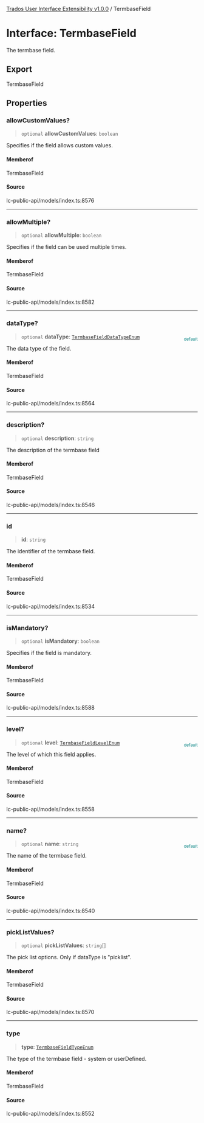 [Trados User Interface Extensibility v1.0.0](../wiki/globals) / TermbaseField

# Interface: TermbaseField

The termbase field.

## Export

TermbaseField

## Properties

### allowCustomValues?

> `optional` **allowCustomValues**: `boolean`

Specifies if the field allows custom values.

#### Memberof

TermbaseField

#### Source

lc-public-api/models/index.ts:8576

***

### allowMultiple?

> `optional` **allowMultiple**: `boolean`

Specifies if the field can be used multiple times.

#### Memberof

TermbaseField

#### Source

lc-public-api/models/index.ts:8582

***

### dataType?

> `optional` **dataType**: [`TermbaseFieldDataTypeEnum`](../wiki/Type.TermbaseFieldDataTypeEnum)

<div style="display:inline; float:right; color:#008080; margin-top:-23px; font-size:11px">default</div><div style="display: inline;">The data type of the field.</div>

#### Memberof

TermbaseField

#### Source

lc-public-api/models/index.ts:8564

***

### description?

> `optional` **description**: `string`

The description of the termbase field

#### Memberof

TermbaseField

#### Source

lc-public-api/models/index.ts:8546

***

### id

> **id**: `string`

The identifier of the termbase field.

#### Memberof

TermbaseField

#### Source

lc-public-api/models/index.ts:8534

***

### isMandatory?

> `optional` **isMandatory**: `boolean`

Specifies if the field is mandatory.

#### Memberof

TermbaseField

#### Source

lc-public-api/models/index.ts:8588

***

### level?

> `optional` **level**: [`TermbaseFieldLevelEnum`](../wiki/Type.TermbaseFieldLevelEnum)

<div style="display:inline; float:right; color:#008080; margin-top:-23px; font-size:11px">default</div><div style="display: inline;">The level of which this field applies.</div>

#### Memberof

TermbaseField

#### Source

lc-public-api/models/index.ts:8558

***

### name?

> `optional` **name**: `string`

<div style="display:inline; float:right; color:#008080; margin-top:-23px; font-size:11px">default</div><div style="display: inline;">The name of the termbase field.</div>

#### Memberof

TermbaseField

#### Source

lc-public-api/models/index.ts:8540

***

### pickListValues?

> `optional` **pickListValues**: `string`[]

The pick list options. Only if dataType is "picklist".

#### Memberof

TermbaseField

#### Source

lc-public-api/models/index.ts:8570

***

### type

> **type**: [`TermbaseFieldTypeEnum`](../wiki/Type.TermbaseFieldTypeEnum)

The type of the termbase field - system or userDefined.

#### Memberof

TermbaseField

#### Source

lc-public-api/models/index.ts:8552
